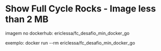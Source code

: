 # Show Full Cycle Rocks - Image less than 2 MB

imagem no dockerhub: ericlessa/fc_desafio_min_docker_go

exemplo:
    docker run --rm ericlessa/fc_desafio_min_docker_go
